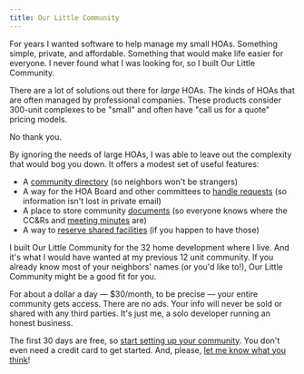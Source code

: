 ```yaml
---
title: Our Little Community
---
```


For years I wanted software to help manage my small HOAs. Something simple, private, and affordable. Something that would make life easier for everyone. I never found what I was looking for, so I built Our Little Community.

There are a lot of solutions out there for _large_ HOAs. The kinds of HOAs that are often managed by professional companies. These products consider 300-unit complexes to be "small" and often have "call us for a quote" pricing models.

No thank you.

By ignoring the needs of large HOAs, I was able to leave out the complexity that would bog you down. It offers a modest set of useful features:

- A [community directory](https://guide.ourlittlecommunity.org/features/directory) (so neighbors won't be strangers)
- A way for the HOA Board and other committees to [handle requests](https://guide.ourlittlecommunity.org/features/requests) (so information isn't lost in private email)
- A place to store community [documents](https://guide.ourlittlecommunity.org/features/documents) (so everyone knows where the CC&Rs and [meeting minutes](https://guide.ourlittlecommunity.org/features/minutes) are)
- A way to [reserve shared facilities](https://guide.ourlittlecommunity.org/features/community-spaces) (if you happen to have those)

I built Our Little Community for the 32 home development where I live. And it's what I would have wanted at my previous 12 unit community. If you already know most of your neighbors' names (or you'd like to!), Our Little Community might be a good fit for you.

For about a dollar a day — $30/month, to be precise — your entire community gets access. There are no ads. Your info will never be sold or shared with any third parties. It's just me, a solo developer running an honest business.

The first 30 days are free, so [start setting up your community](https://app.ourlittlecommunity.org/users/sign_up). You don't even need a credit card to get started. And, please, [let me know what you think](mailto:suggestions@ourlittlecommunity.org)!
